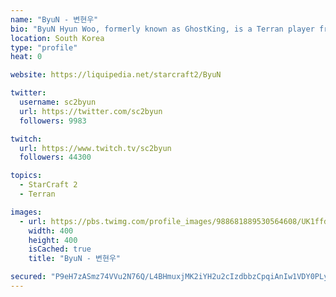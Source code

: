 ```yaml
---
name: "ByuN - 변현우"
bio: "ByuN Hyun Woo, formerly known as GhostKing, is a Terran player from South Korea, currently teamless."
location: South Korea
type: "profile"
heat: 0

website: https://liquipedia.net/starcraft2/ByuN

twitter:
  username: sc2byun
  url: https://twitter.com/sc2byun
  followers: 9983

twitch:
  url: https://www.twitch.tv/sc2byun
  followers: 44300

topics:
  - StarCraft 2
  - Terran

images:
  - url: https://pbs.twimg.com/profile_images/988681889530564608/UK1ffdqU_400x400.jpg
    width: 400
    height: 400
    isCached: true
    title: "ByuN - 변현우"

secured: "P9eH7zASmz74VVu2N76Q/L4BHmuxjMK2iYH2u2cIzdbbzCpqiAnIw1VDY0PLyh+fFYk5/Zyl/yr3bB8WHQPdxzRWVEZ19W3Kg8ajBfX8Cynb9wras+hs2lYY+y/WHXcOtbi3RgF3tL8Ky/o5mTeuUNSa+sUc+Emb9S9YV77AvY/fzrBhPKB06Mxz4Vlm3Mw44qO1Yk7AWD4/KX8oaNu7i3yGFKAWSclQjk9KG7pOeFznbYG+6YZggq8Y+YFMCmv6G59vj/oD6c2rtz6EYaC60qTzGLFIQKy7B4D66LBAavprp29tvMdRE0A3uh8e8PT4+PiWBqVbmF7d40hj0FVRJ9N2JiZMhOLgRVNC3xJ4QZe9gaGGhZDesCSc13yLTSWUpSc8B0/JgzR3KGQHkjH1qAlaLuRxBk/YwTl3jBXv1dI=;QihL+KdkjOWA2jRgczFweg=="
---
```


